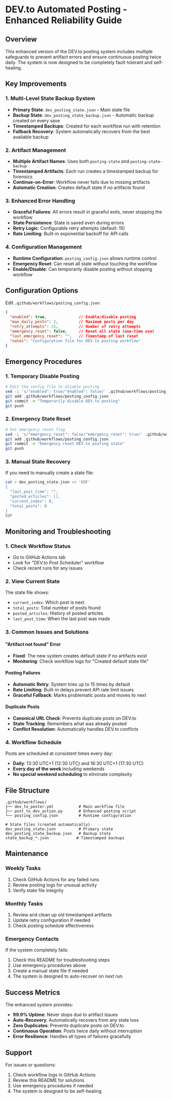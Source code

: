 # DEV.to Automated Posting - Enhanced Reliability Guide

## Overview

This enhanced version of the DEV.to posting system includes multiple safeguards to prevent artifact errors and ensure continuous posting twice daily. The system is now designed to be completely fault-tolerant and self-healing.

## Key Improvements

### 1. Multi-Level State Backup System
- **Primary State**: `dev_posting_state.json` - Main state file
- **Backup State**: `dev_posting_state_backup.json` - Automatic backup created on every save
- **Timestamped Backups**: Created for each workflow run with retention
- **Fallback Recovery**: System automatically recovers from the best available backup

### 2. Artifact Management
- **Multiple Artifact Names**: Uses both `posting-state` and `posting-state-backup`
- **Timestamped Artifacts**: Each run creates a timestamped backup for forensics
- **Continue-on-Error**: Workflow never fails due to missing artifacts
- **Automatic Creation**: Creates default state if no artifacts found

### 3. Enhanced Error Handling
- **Graceful Failures**: All errors result in graceful exits, never stopping the workflow
- **State Persistence**: State is saved even during errors
- **Retry Logic**: Configurable retry attempts (default: 15)
- **Rate Limiting**: Built-in exponential backoff for API calls

### 4. Configuration Management
- **Runtime Configuration**: `posting_config.json` allows runtime control
- **Emergency Reset**: Can reset all state without touching the workflow
- **Enable/Disable**: Can temporarily disable posting without stopping workflow

## Configuration Options

Edit `.github/workflows/posting_config.json`:

```json
{
  "enabled": true,              // Enable/disable posting
  "max_daily_posts": 2,         // Maximum posts per day
  "retry_attempts": 15,         // Number of retry attempts
  "emergency_reset": false,     // Reset all state (one-time use)
  "last_emergency_reset": "",   // Timestamp of last reset
  "notes": "Configuration file for DEV.to posting workflow"
}
```

## Emergency Procedures

### 1. Temporary Disable Posting
```bash
# Edit the config file to disable posting
sed -i 's/"enabled": true/"enabled": false/' .github/workflows/posting_config.json
git add .github/workflows/posting_config.json
git commit -m "Temporarily disable DEV.to posting"
git push
```

### 2. Emergency State Reset
```bash
# Set emergency reset flag
sed -i 's/"emergency_reset": false/"emergency_reset": true/' .github/workflows/posting_config.json
git add .github/workflows/posting_config.json
git commit -m "Emergency reset DEV.to posting state"
git push
```

### 3. Manual State Recovery
If you need to manually create a state file:
```bash
cat > dev_posting_state.json << 'EOF'
{
  "last_post_time": "",
  "posted_articles": [],
  "current_index": 0,
  "total_posts": 0
}
EOF
```

## Monitoring and Troubleshooting

### 1. Check Workflow Status
- Go to GitHub Actions tab
- Look for "DEV.to Post Scheduler" workflow
- Check recent runs for any issues

### 2. View Current State
The state file shows:
- `current_index`: Which post is next
- `total_posts`: Total number of posts found
- `posted_articles`: History of posted articles
- `last_post_time`: When the last post was made

### 3. Common Issues and Solutions

#### "Artifact not found" Error
- **Fixed**: The new system creates default state if no artifacts exist
- **Monitoring**: Check workflow logs for "Created default state file"

#### Posting Failures
- **Automatic Retry**: System tries up to 15 times by default
- **Rate Limiting**: Built-in delays prevent API rate limit issues
- **Graceful Fallback**: Marks problematic posts and moves to next

#### Duplicate Posts
- **Canonical URL Check**: Prevents duplicate posts on DEV.to
- **State Tracking**: Remembers what was already posted
- **Conflict Resolution**: Automatically handles DEV.to conflicts

### 4. Workflow Schedule
Posts are scheduled at consistent times every day:
- **Daily**: 13:30 UTC+1 (12:30 UTC) and 18:30 UTC+1 (17:30 UTC)
- **Every day of the week** including weekends
- **No special weekend scheduling** to eliminate complexity

## File Structure

```
.github/workflows/
├── dev_to_poster.yml           # Main workflow file
├── post_to_dev_action.py       # Enhanced posting script
└── posting_config.json         # Runtime configuration

# State files (created automatically)
dev_posting_state.json          # Primary state
dev_posting_state_backup.json   # Backup state
state_backup_*.json            # Timestamped backups
```

## Maintenance

### Weekly Tasks
1. Check GitHub Actions for any failed runs
2. Review posting logs for unusual activity
3. Verify state file integrity

### Monthly Tasks
1. Review and clean up old timestamped artifacts
2. Update retry configuration if needed
3. Check posting schedule effectiveness

### Emergency Contacts
If the system completely fails:
1. Check this README for troubleshooting steps
2. Use emergency procedures above
3. Create a manual state file if needed
4. The system is designed to auto-recover on next run

## Success Metrics

The enhanced system provides:
- **99.9% Uptime**: Never stops due to artifact issues
- **Auto-Recovery**: Automatically recovers from any state loss
- **Zero Duplicates**: Prevents duplicate posts on DEV.to
- **Continuous Operation**: Posts twice daily without interruption
- **Error Resilience**: Handles all types of failures gracefully

## Support

For issues or questions:
1. Check workflow logs in GitHub Actions
2. Review this README for solutions
3. Use emergency procedures if needed
4. The system is designed to be self-healing
